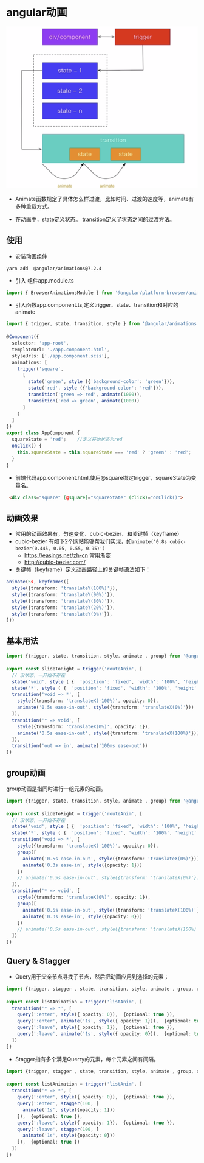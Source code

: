 # angular动画


![](./assets/2019-02-08-12-26-24.png)



* Animate函数规定了具体怎么样过渡，比如时间、过渡的速度等，animate有多种重载方式。

* 在动画中，state定义状态。 [transition](https://angular.io/api/animations/transition#transition)定义了状态之间的过渡方法。


## 使用 

* 安装动画组件 

```
yarn add  @angular/animations@7.2.4
```

* 引入 组件app.module.ts

```typescript
import { BrowserAnimationsModule } from '@angular/platform-browser/animations';
```

* 引入函数app.component.ts,定义trigger、state、transition和对应的animate

```typescript
import { trigger, state, transition, style } from '@angular/animations';

@Component({
  selector: 'app-root',
  templateUrl: './app.component.html',
  styleUrls: ['./app.component.scss'],
  animations: [
    trigger('square',
      [
        state('green', style ({'background-color': 'green'})),
        state('red', style ({'background-color': 'red'})),
        transition('green => red', animate(1000)),
        transition('red => green', animate(1000))
      ]
    )
  ]
})
export class AppComponent {
  squareState = 'red';    //定义开始状态为red
  onClick() {
    this.squareState = this.squareState === 'red' ? 'green' : 'red';
  }
}
```

* 前端代码app.component.html,使用@square绑定trigger，squareState为变量名。

```html
 <div class="square" [@square]="squareState" (click)="onClick()">
```



## 动画效果

* 常用的动画效果有，匀速变化、cubic-bezier、和关键帧（keyframe）
* cubic-bezier 有如下2个网站能够帮我们实现，如``animate('0.8s cubic-bezier(0.445, 0.05, 0.55, 0.95)')``
  * https://easings.net/zh-cn  常用渐变
  * http://cubic-bezier.com/
* 关键帧（keyframe）定义动画路径上的关键帧语法如下：

```typescript
animate(5s, keyframes([
  style({transform: 'translateY(100%)'}),
  style({transform: 'translateY(90%)'}),
  style({transform: 'translateY(80%)'}),
  style({transform: 'translateY(20%)'}),
  style({transform: 'translateY(0%)'}),
]))
```

## 基本用法

```typescript
import {trigger, state, transition, style, animate , group} from '@angular/animations';

export const slideToRight = trigger('routeAnim', [
  // 没状态，一开始不存在
  state('void', style ( {  'position': 'fixed', 'width': '100%', 'height': '80%' })),
  state('*', style ( {  'position': 'fixed', 'width': '100%', 'height': '80%' })),
  transition('void => *', [
    style({transform: 'translateX(-100%)', opacity: 0}),
    animate('0.5s ease-in-out', style({transform: 'translateX(0%)'}))
  ]),
  transition('* => void', [
    style({transform: 'translateX(0%)', opacity: 1}),
    animate('0.5s ease-in-out', style({transform: 'translateX(100%)'}))
  ]),
  transition('out => in', animate('100ms ease-out'))
])

```


## group动画

group动画是指同时进行一组元素的动画。

```typescript
import {trigger, state, transition, style, animate , group} from '@angular/animations';

export const slideToRight = trigger('routeAnim', [
  // 没状态，一开始不存在
  state('void', style ( {  'position': 'fixed', 'width': '100%', 'height': '80%' })),
  state('*', style ( {  'position': 'fixed', 'width': '100%', 'height': '80%' })),
  transition('void => *', [
    style({transform: 'translateX(-100%)', opacity: 0}),
    group([
      animate('0.5s ease-in-out', style({transform: 'translateX(0%)'})),
      animate('0.3s ease-in', style({opacity: 1}))
    ])
    // animate('0.5s ease-in-out', style({transform: 'translateX(0%)'}))
  ]),
  transition('* => void', [
    style({transform: 'translateX(0%)', opacity: 1}),
    group([
      animate('0.5s ease-in-out', style({transform: 'translateX(100%)'})),
      animate('0.3s ease-in', style({opacity: 0}))
    ])
    // animate('0.5s ease-in-out', style({transform: 'translateX(100%)'}))
  ])
])

```


## Query & Stagger 

* Query用于父亲节点寻找子节点，然后把动画应用到选择的元素；

```typescript
import {trigger, stagger , state, transition, style, animate , group, query} from '@angular/animations';

export const listAnimation = trigger('listAnim', [
  transition('* => *', [
    query(':enter', style({ opacity: 0}),  {optional: true }),
    query(':enter', animate('1s', style({ opacity: 1})),  {optional: true }),
    query(':leave', style({ opacity: 1}),  {optional: true }),
    query(':leave', animate('1s', style({ opacity: 0})),  {optional: true })
  ])
])

```

* Stagger指有多个满足Querry的元素，每个元素之间有间隔。

```typescript
import {trigger, stagger , state, transition, style, animate , group, query} from '@angular/animations';

export const listAnimation = trigger('listAnim', [
  transition('* => *', [
    query(':enter', style({ opacity: 0}),  {optional: true }),
    query(':enter', stagger(100, [
      animate('1s', style({opacity: 1}))
    ]),  {optional: true }),
    query(':leave', style({ opacity: 1}),  {optional: true }),
    query(':leave', stagger(100, [
      animate('1s', style({opacity: 0}))
    ]),  {optional: true })
  ])
])

```

